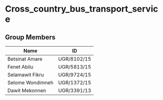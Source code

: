 # Cross_country_bus_transport_service 
## Group Members

| Name                    |     ID      |
|-------------------------|-------------|
| Betsinat Amare          | UGR/8102/15 |
| Fenet Abilu             | UGR/5813/15 |
| Selamawit Fikru         | UGR/9724/15 |
| Selome  Wondimneh       | UGR/1372/15 |
|  Dawit Mekonnen         | UGR/3391/13 |
